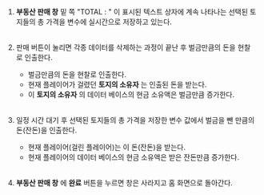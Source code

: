 1.	**부동산 판매 창** 밑 쪽 "TOTAL : " 이 표시된 텍스트 상자에 계속 나타나는 선택된 토지들의 총 가격을 변수에 실시간으로 저장하고 있는다.<br><br>
2.	판매 버튼이 눌리면 각종 데이터를 삭제하는 과정이 끝난 후 벌금만큼의 돈을 현찰로 인출한다.

	-	벌금만큼의 돈을 현찰로 인출한다.
	-	현재 플레이어가 걸렸던 **토지의 소유자** 는 인출된 돈을 받는다.
	-	이 **토지의 소유자** 의 데이터 베이스의 현금 소유액은 벌금만큼 증가한다.<br><br>

3.	일정 시간 대기 후 선택된 토지들의 총 가격을 저장한 변수 값에서 벌금을 뺀 만큼의 돈(잔돈)을 인출한다.

	-	현재 플레이어(걸린 플레이어)는 이 돈(잔돈)을 받는다.
	-	현재 플레이어의 데이터 베이스의 현금 소유액은 받은 잔돈만큼 증가한다.<br><br>

4.	**부동산 판매 창** 에 **완료** 버튼을 누르면 창은 사라지고 홈 화면으로 돌아간다.
